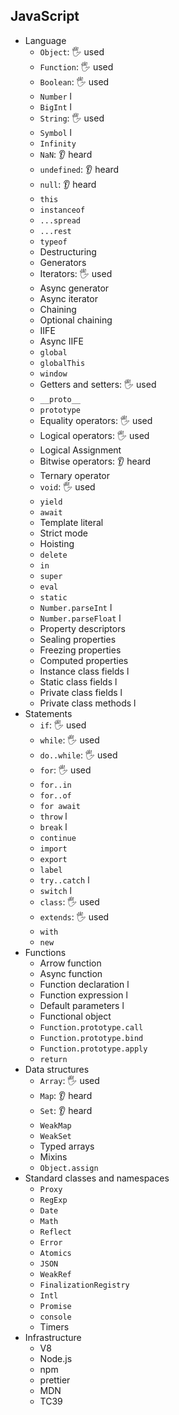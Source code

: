 ## JavaScript

- Language
  - `Object`: 🖐️ used
  - `Function`: 🖐️ used
  - `Boolean`: 🖐️ used
  - `Number` l
  - `BigInt` l
  - `String`: 🖐️ used
  - `Symbol` l
  - `Infinity`
  - `NaN`: 👂 heard
  - `undefined`: 👂 heard
  - `null`: 👂 heard
  - `this`
  - `instanceof`
  - `...spread`
  - `...rest`
  - `typeof`
  - Destructuring
  - Generators
  - Iterators: 🖐️ used
  - Async generator
  - Async iterator
  - Chaining
  - Optional chaining
  - IIFE
  - Async IIFE
  - `global`
  - `globalThis`
  - `window`
  - Getters and setters: 🖐️ used
  - `__proto__`
  - `prototype`
  - Equality operators: 🖐️ used
  - Logical operators: 🖐️ used
  - Logical Assignment
  - Bitwise operators: 👂 heard
  - Ternary operator
  - `void`: 🖐️ used
  - `yield`
  - `await`
  - Template literal
  - Strict mode
  - Hoisting
  - `delete`
  - `in`
  - `super`
  - `eval`
  - `static`
  - `Number.parseInt` l
  - `Number.parseFloat` l
  - Property descriptors
  - Sealing properties
  - Freezing properties
  - Computed properties
  - Instance class fields l
  - Static class fields l
  - Private class fields l
  - Private class methods l
- Statements
  - `if`: 🖐️ used
  - `while`: 🖐️ used
  - `do..while`: 🖐️ used
  - `for`: 🖐️ used
  - `for..in`
  - `for..of`
  - `for await`
  - `throw` l
  - `break` l
  - `continue`
  - `import`
  - `export`
  - `label`
  - `try..catch` l
  - `switch` l
  - `class`: 🖐️ used
  - `extends`: 🖐️ used
  - `with`
  - `new`
- Functions
  - Arrow function
  - Async function
  - Function declaration l
  - Function expression l
  - Default parameters l
  - Functional object
  - `Function.prototype.call`
  - `Function.prototype.bind`
  - `Function.prototype.apply`
  - `return`
- Data structures
  - `Array`: 🖐️ used
  - `Map`: 👂 heard
  - `Set`: 👂 heard
  - `WeakMap`
  - `WeakSet`
  - Typed arrays
  - Mixins
  - `Object.assign`
- Standard classes and namespaces
  - `Proxy`
  - `RegExp`
  - `Date`
  - `Math`
  - `Reflect`
  - `Error`
  - `Atomics`
  - `JSON`
  - `WeakRef`
  - `FinalizationRegistry`
  - `Intl`
  - `Promise`
  - `console`
  - Timers
- Infrastructure
  - V8
  - Node.js
  - npm
  - prettier
  - MDN
  - TC39
